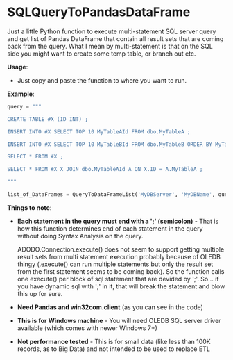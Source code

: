 # SQLQueryToPandasDataFrame
Just a little Python function to execute multi-statement SQL server query and get list of Pandas DataFrame that contain all result sets that are coming back from the query.  What I mean by multi-statement is that on the SQL side you might want to create some temp table, or branch out etc.

**Usage**:

- Just copy and paste the function to where you want to run.

**Example**:

```Python
query = """

CREATE TABLE #X (ID INT) ;

INSERT INTO #X SELECT TOP 10 MyTableAId FROM dbo.MyTableA ;

INSERT INTO #X SELECT TOP 10 MyTableBId FROM dbo.MyTableB ORDER BY MyTableBId DESC ;

SELECT * FROM #X ;

SELECT * FROM #X X JOIN dbo.MyTableAId A ON X.ID = A.MyTableA ;

"""

list_of_DataFrames = QueryToDataFrameList('MyDBServer', 'MyDBName', query)
```

**Things to note**:

- **Each statement in the query must end with a ';' (semicolon)** - That is how this function determines end of each statement in the query without doing Syntax Analysis on the query.

  ADODO.Connection.execute() does not seem to support getting multiple result sets from multi statement execution probably because of OLEDB thingy (.execute() can run multiple statements but only the result set from the first statement seems to be coming back).  So the function calls one execute() per block of sql statement that are devided by ';'.  So... if you have dynamic sql with ';' in it, that will break the statement and blow this up for sure.

- **Need Pandas and win32com.client** (as you can see in the code)

- **This is for Windows machine** - You will need OLEDB SQL server driver available (which comes with newer Windows 7+)

- **Not performance tested** - This is for small data (like less than 100K records, as to Big Data) and not intended to be used to replace ETL

